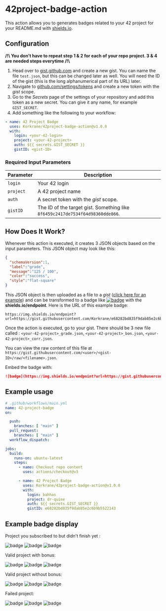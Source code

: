 # 42project-badge-action

This action allows you to generates badges related to your 42 project for your README.md with [shields.io](https://shields.io).

## Configuration

**/!\\ You don't have to repeat step 1 & 2 for each of your repo project. 3 & 4 are needed steps everytime  /!\\**
1. Head over to [gist.github.com](https://gist.github.com/) and create a new gist. You can name the file `test.json`, but this can be changed later as well. You will need the ID of the gist (this is the long alphanumerical part of its URL) later.
2. Navigate to [github.com/settings/tokens](https://github.com/settings/tokens) and create a new token with the *gist* scope.
3. Go to the *Secrets* page of the settings of your repository and add this token as a new secret. You can give it any name, for example `GIST_SECRET`.
4. Add something like the following to your workflow:
```yml
- name: 42 Project Badge
  uses: Korkrane/42project-badge-action@v1.0.0
  with:
    login: <your-42-login>
    project: <your-42-project>
    auth: ${{ secrets.GIST_SECRET }}
    gistID: <gist-ID>
```

### Required Input Parameters

Parameter | Description
----------|------------
`login` | Your 42 login
`project` | A 42 project name
`auth` | A secret token with the *gist* scope.
`gistID` | The ID of the target gist. Something like `8f6459c2417de7534f64d98360dde866`.

## How Does It Work?

Whenever this action is executed, it creates 3 JSON objects based on the input parameters.
This JSON object may look like this:

```json
{
  "schemaVersion":1,
  "label":"grade",
  "message":"125 / 100",
  "color":"success",
  "style":"flat-square"
}
```

This JSON object is then uploaded as a file to a *gist* ([click here for an example](https://gist.github.com/Korkrane/e68282bd835f9dab85e2c6b9b5522143)) and can be transformed to a badge like [![badge](https://img.shields.io/endpoint?url=https://gist.githubusercontent.com/Korkrane/e68282bd835f9dab85e2c6b9b5522143/raw/finished_grade.json)](https://img.shields.io/endpoint?url=https://gist.githubusercontent.com/Korkrane/e68282bd835f9dab85e2c6b9b5522143/raw/finished_grade.json) with the **shields.io/endpoint**. Here is the URL of this example badge:

```
https://img.shields.io/endpoint?url=https://gist.githubusercontent.com/Korkrane/e68282bd835f9dab85e2c6b9b5522143/raw/finished_grade.json
```

Once the action is executed, go to your gist.
There should be 3 new file called : `<your-42-project>_grade.json`, `<your-42-project>_bon.json`, `<your-42-project>_corr.json`.

You can view the raw content of this file at `https://gist.githubusercontent.com/<user>/<gist-ID>/raw/<filename>.json`.

Embed the badge with:

```markdown
![badge](https://img.shields.io/endpoint?url=https://gist.githubusercontent.com/<user>/<gist-ID>/raw/<filename>.json)
```

## Example usage
```yml
# .github/workflows/main.yml
name: 42-project-badge
on:

  push:
    branches: [ "main" ]
  pull_request:
    branches: [ "main" ]
  workflow_dispatch:

jobs:
  build:
    runs-on: ubuntu-latest
    steps:
      - name: Checkout repo content
        uses: actions/checkout@v3

      - name: 42 Project Badge
        uses: Korkrane/42project-badge-action@v1.0.0
        with:
          login: bahhas
          project: dr-quine
          auth: ${{ secrets.GIST_SECRET }}
          gistID: e68282bd835f9dab85e2c6b9b5522143
```

## Example badge display

Project you subscribed to but didn't finish yet :

![badge](https://img.shields.io/endpoint?url=https://gist.githubusercontent.com/Korkrane/e68282bd835f9dab85e2c6b9b5522143/raw/subscribed_grade.json)
![badge](https://img.shields.io/endpoint?url=https://gist.githubusercontent.com/Korkrane/e68282bd835f9dab85e2c6b9b5522143/raw/subscribed_bon.json)
![badge](https://img.shields.io/endpoint?url=https://gist.githubusercontent.com/Korkrane/e68282bd835f9dab85e2c6b9b5522143/raw/subscribed_corr.json)

Valid project with bonus:

![badge](https://img.shields.io/endpoint?url=https://gist.githubusercontent.com/Korkrane/e68282bd835f9dab85e2c6b9b5522143/raw/finished_grade.json)
![badge](https://img.shields.io/endpoint?url=https://gist.githubusercontent.com/Korkrane/e68282bd835f9dab85e2c6b9b5522143/raw/finished_bon.json)
![badge](https://img.shields.io/endpoint?url=https://gist.githubusercontent.com/Korkrane/e68282bd835f9dab85e2c6b9b5522143/raw/finished_corr.json)

Valid project without bonus:

![badge](https://img.shields.io/endpoint?url=https://gist.githubusercontent.com/Korkrane/e68282bd835f9dab85e2c6b9b5522143/raw/finished_grade2.json)
![badge](https://img.shields.io/endpoint?url=https://gist.githubusercontent.com/Korkrane/e68282bd835f9dab85e2c6b9b5522143/raw/fail_bon.json)
![badge](https://img.shields.io/endpoint?url=https://gist.githubusercontent.com/Korkrane/e68282bd835f9dab85e2c6b9b5522143/raw/finished_corr.json)

Failed project:

![badge](https://img.shields.io/endpoint?url=https://gist.githubusercontent.com/Korkrane/e68282bd835f9dab85e2c6b9b5522143/raw/fail_grade.json)
![badge](https://img.shields.io/endpoint?url=https://gist.githubusercontent.com/Korkrane/e68282bd835f9dab85e2c6b9b5522143/raw/fail_bon.json)
![badge](https://img.shields.io/endpoint?url=https://gist.githubusercontent.com/Korkrane/e68282bd835f9dab85e2c6b9b5522143/raw/finished_corr.json)
